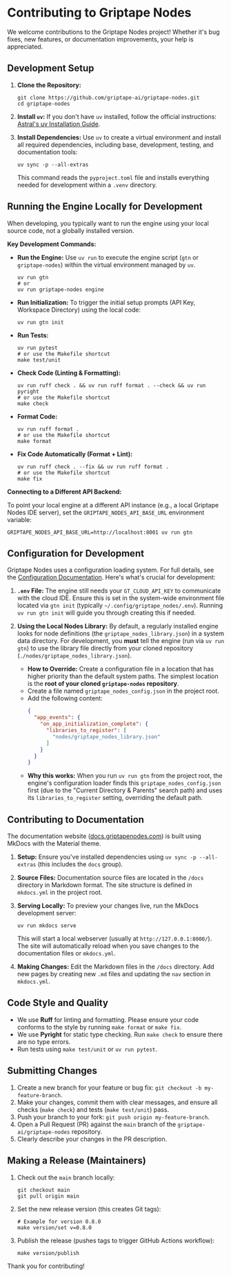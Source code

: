 # Contributing to Griptape Nodes

We welcome contributions to the Griptape Nodes project! Whether it's bug fixes, new features, or documentation improvements, your help is appreciated.

## Development Setup

1.  **Clone the Repository:**
    ```shell
    git clone https://github.com/griptape-ai/griptape-nodes.git
    cd griptape-nodes
    ```

2.  **Install `uv`:**
    If you don't have `uv` installed, follow the official instructions: [Astral's uv Installation Guide](https://docs.astral.sh/uv/getting-started/installation/).

3.  **Install Dependencies:**
    Use `uv` to create a virtual environment and install all required dependencies, including base, development, testing, and documentation tools:
    ```shell
    uv sync -p --all-extras
    ```
    This command reads the `pyproject.toml` file and installs everything needed for development within a `.venv` directory.

## Running the Engine Locally for Development

When developing, you typically want to run the engine using your local source code, not a globally installed version.

**Key Development Commands:**

*   **Run the Engine:** Use `uv run` to execute the engine script (`gtn` or `griptape-nodes`) within the virtual environment managed by `uv`.
    ```shell
    uv run gtn
    # or
    uv run griptape-nodes engine
    ```
*   **Run Initialization:** To trigger the initial setup prompts (API Key, Workspace Directory) using the local code:
    ```shell
    uv run gtn init
    ```
*   **Run Tests:**
    ```shell
    uv run pytest
    # or use the Makefile shortcut
    make test/unit
    ```
*   **Check Code (Linting & Formatting):**
    ```shell
    uv run ruff check . && uv run ruff format . --check && uv run pyright
    # or use the Makefile shortcut
    make check
    ```
*   **Format Code:**
    ```shell
    uv run ruff format .
    # or use the Makefile shortcut
    make format
    ```
*   **Fix Code Automatically (Format + Lint):**
    ```shell
    uv run ruff check . --fix && uv run ruff format .
    # or use the Makefile shortcut
    make fix
    ```

**Connecting to a Different API Backend:**

To point your local engine at a different API instance (e.g., a local Griptape Nodes IDE server), set the `GRIPTAPE_NODES_API_BASE_URL` environment variable:

```shell
GRIPTAPE_NODES_API_BASE_URL=http://localhost:8001 uv run gtn
```

## Configuration for Development

Griptape Nodes uses a configuration loading system. For full details, see the [Configuration Documentation](docs/configuration.md). Here's what's crucial for development:

1.  **`.env` File:** The engine still needs your `GT_CLOUD_API_KEY` to communicate with the cloud IDE. Ensure this is set in the system-wide environment file located via `gtn init` (typically `~/.config/griptape_nodes/.env`). Running `uv run gtn init` will guide you through creating this if needed.

2.  **Using the Local Nodes Library:** By default, a regularly installed engine looks for node definitions (the `griptape_nodes_library.json`) in a system data directory. For development, you **must** tell the engine (run via `uv run gtn`) to use the library file directly from your cloned repository (`./nodes/griptape_nodes_library.json`).

    *   **How to Override:** Create a configuration file in a location that has higher priority than the default system paths. The simplest location is the **root of your cloned `griptape-nodes` repository**.
    *   Create a file named `griptape_nodes_config.json` in the project root.
    *   Add the following content:
        ```json
        {
          "app_events": {
            "on_app_initialization_complete": {
              "libraries_to_register": [
                "nodes/griptape_nodes_library.json"
              ]
            }
          }
        }
        ```
    *   **Why this works:** When you run `uv run gtn` from the project root, the engine's configuration loader finds this `griptape_nodes_config.json` first (due to the "Current Directory & Parents" search path) and uses its `libraries_to_register` setting, overriding the default path.

## Contributing to Documentation

The documentation website ([docs.griptapenodes.com](https://docs.griptapenodes.com)) is built using MkDocs with the Material theme.

1.  **Setup:** Ensure you've installed dependencies using `uv sync -p --all-extras` (this includes the `docs` group).

2.  **Source Files:** Documentation source files are located in the `/docs` directory in Markdown format. The site structure is defined in `mkdocs.yml` in the project root.

3.  **Serving Locally:** To preview your changes live, run the MkDocs development server:
    ```shell
    uv run mkdocs serve
    ```
    This will start a local webserver (usually at `http://127.0.0.1:8000/`). The site will automatically reload when you save changes to the documentation files or `mkdocs.yml`.

4.  **Making Changes:** Edit the Markdown files in the `/docs` directory. Add new pages by creating new `.md` files and updating the `nav` section in `mkdocs.yml`.

## Code Style and Quality

*   We use **Ruff** for linting and formatting. Please ensure your code conforms to the style by running `make format` or `make fix`.
*   We use **Pyright** for static type checking. Run `make check` to ensure there are no type errors.
*   Run tests using `make test/unit` or `uv run pytest`.

## Submitting Changes

1.  Create a new branch for your feature or bug fix: `git checkout -b my-feature-branch`.
2.  Make your changes, commit them with clear messages, and ensure all checks (`make check`) and tests (`make test/unit`) pass.
3.  Push your branch to your fork: `git push origin my-feature-branch`.
4.  Open a Pull Request (PR) against the `main` branch of the `griptape-ai/griptape-nodes` repository.
5.  Clearly describe your changes in the PR description.

## Making a Release (Maintainers)

1.  Check out the `main` branch locally:
    ```shell
    git checkout main
    git pull origin main
    ```
2.  Set the new release version (this creates Git tags):
    ```shell
    # Example for version 0.8.0
    make version/set v=0.8.0
    ```
3.  Publish the release (pushes tags to trigger GitHub Actions workflow):
    ```shell
    make version/publish
    ```

Thank you for contributing!
